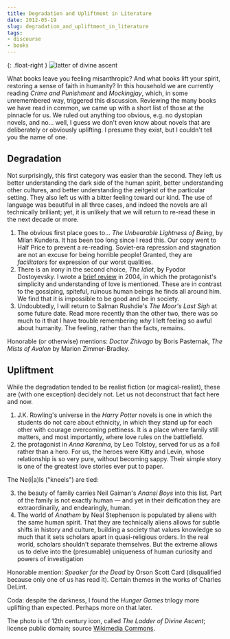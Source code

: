 ```yaml
---
title: Degradation and Upliftment in Literature
date: 2012-05-19
slug: degradation_and_upliftment_in_literature
tags:
- discourse
- books
---
```


{: .float-right }
![latter of divine ascent](/img/latterAscent.png)

What books leave you feeling misanthropic? And what books lift your spirit,
restoring a sense of faith in humanity? In this household we are currently
reading _Crime and Punishment_ and _Mockingjay_, which, in some unremembered
way, triggered this discussion. Reviewing the many books we have read in common,
we came up with a short list of those at the pinnacle for us. We ruled out
anything too obvious, e.g. no dystopian novels, and no&hellip; well, I guess we
don't even know about novels that are deliberately or obviously uplifting. I
presume they exist, but I couldn't tell you the name of one.

<!-- truncate -->

## Degradation

Not surprisingly, this first category was easier than the second. They left us
better understanding the dark side of the human spirit, better understanding
other cultures, and better understanding the zeitgeist of the particular
setting. They also left us with a bitter feeling toward our kind. The use of
language was beautiful in all three cases, and indeed the novels are all
technically brilliant; yet, it is unlikely that we will return to re-read these
in the next decade or more.

1. The obvious first place goes to&hellip; _The Unbearable Lightness of Being_,
   by Milan Kundera. It has been too long since I read this. Our copy went to
   Half Price to prevent a re-reading. Soviet-era repression and stagnation are
   not an excuse for being horrible people! Granted, they are _facilitators_ for
   expression of our worst qualities.
2. There is an irony in the second choice, _The Idiot_, by Fyodor Dostoyevsky. I
   wrote a <a
   href="/archive/2004/07/16/dostoyevskys_th/">brief
   review</a> in 2004, in which the protagonist's simplicity and understanding
   of love is mentioned. These are in contrast to the gossiping, spiteful,
   ruinous human beings he finds all around him. We find that it is impossible
   to be good and be in society.
3. Undoubtedly, I will return to Salman Rushdie's _The Moor's Last Sigh_ at some
   future date. Read more recently than the other two, there was so much to it
   that I have trouble remembering _why_ I left feeling so awful about humanity.
   The feeling, rather than the facts, remains.

Honorable (or otherwise) mentions: _Doctor Zhivago_ by Boris Pasternak, _The
Mists of Avalon_ by Marion Zimmer-Bradley.

## Upliftment

While the degradation tended to be realist fiction (or magical-realist), these
are (with one exception) decidely not. Let us not deconstruct that fact here and
now.

1. J.K. Rowling's universe in the _Harry Potter_ novels is one in which the
   students do not care about ethnicity, in which they stand up for each other
   with courage overcoming pettiness. It is a place where family still matters,
   and most importantly, where love rules on the battlefield.
2. the protagonist in _Anna Karenina_, by Leo Tolstoy, served for us as a foil
   rather than a hero. For us, the heroes were Kitty and Levin, whose
   relationship is so very pure, without becoming sappy. Their simple story is
   one of the greatest love stories ever put to paper.

The Ne(i|a)ls ("kneels") are tied:

3. the beauty of family carries Neil Gaiman's _Anansi Boys_ into this list. Part
   of the family is not exactly human &mdash; and yet in their deification they
   are extraordinarily, and endearingly, human.
4. The world of _Anathem_ by Neal Stephenson is populated by aliens with the
   same human spirit. That they are technically aliens allows for subtle shifts
   in history and culture, building a society that values knowledge so much that
   it sets scholars apart in quasi-religious orders. In the real world, scholars
   shouldn't separate themselves. But the extreme allows us to delve into the
   (presumable) uniqueness of human curiosity and powers of investigation

Honorable mention: _Speaker for the Dead_ by Orson Scott Card (disqualified
because only one of us has read it). Certain themes in the works of Charles
DeLint.

Coda: despite the darkness, I found the _Hunger Games_ trilogy more uplifting
than expected. Perhaps more on that later.

The photo is of 12th century icon, called _The Ladder of Divine Ascent_;
license public domain; source [Wikimedia
Commons](http://commons.wikimedia.org/wiki/File:The_Ladder_of_Divine_Ascent_Monastery_of_St_Catherine_Sinai_12th_century.jpg).
